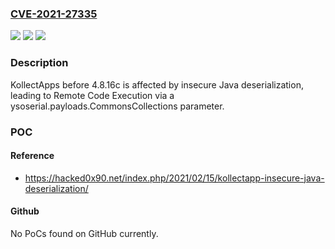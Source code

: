 ### [CVE-2021-27335](https://cve.mitre.org/cgi-bin/cvename.cgi?name=CVE-2021-27335)
![](https://img.shields.io/static/v1?label=Product&message=n%2Fa&color=blue)
![](https://img.shields.io/static/v1?label=Version&message=n%2Fa&color=blue)
![](https://img.shields.io/static/v1?label=Vulnerability&message=n%2Fa&color=brighgreen)

### Description

KollectApps before 4.8.16c is affected by insecure Java deserialization, leading to Remote Code Execution via a ysoserial.payloads.CommonsCollections parameter.

### POC

#### Reference
- https://hacked0x90.net/index.php/2021/02/15/kollectapp-insecure-java-deserialization/

#### Github
No PoCs found on GitHub currently.

